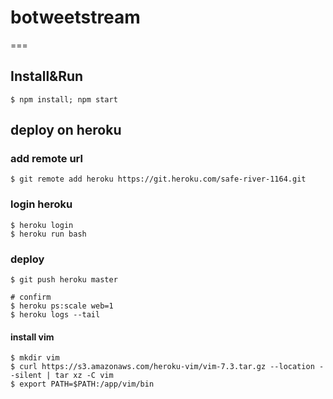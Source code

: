 # botweetstream
===

## Install&Run

```
$ npm install; npm start
```

## deploy on heroku

### add remote url
```
$ git remote add heroku https://git.heroku.com/safe-river-1164.git
```

### login heroku
```
$ heroku login
$ heroku run bash
```

### deploy
```
$ git push heroku master

# confirm
$ heroku ps:scale web=1
$ heroku logs --tail
```

#### install vim

```
$ mkdir vim
$ curl https://s3.amazonaws.com/heroku-vim/vim-7.3.tar.gz --location --silent | tar xz -C vim
$ export PATH=$PATH:/app/vim/bin
```
